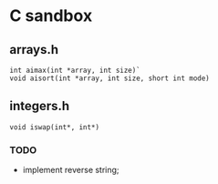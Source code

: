 # C sandbox

## arrays.h
```
int aimax(int *array, int size)`
void aisort(int *array, int size, short int mode)
```

## integers.h

```
void iswap(int*, int*)
```

### TODO
- implement reverse string;
